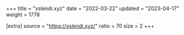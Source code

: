 +++
title = "xslendi.xyz"
date = "2022-03-22"
updated = "2023-04-17"
weight = 1778

[extra]
source = "https://xslendi.xyz/"
ratio = 70
size = 2
+++
